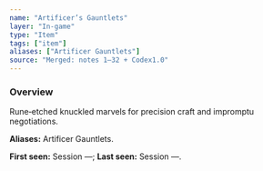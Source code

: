 ```yaml
---
name: "Artificer’s Gauntlets"
layer: "In-game"
type: "Item"
tags: ["item"]
aliases: ["Artificer Gauntlets"]
source: "Merged: notes 1–32 + Codex1.0"
---
```

### Overview
Rune‑etched knuckled marvels for precision craft and impromptu negotiations.

**Aliases:** Artificer Gauntlets.

**First seen:** Session —; **Last seen:** Session —.
